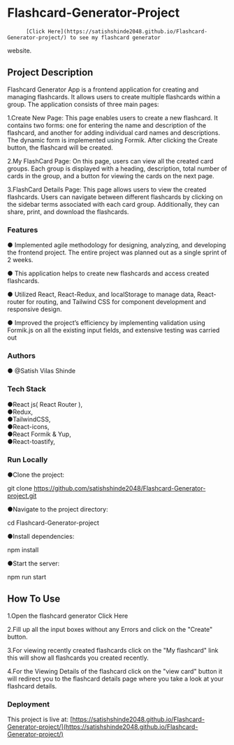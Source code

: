 # Flashcard-Generator-Project 

          [Click Here](https://satishshinde2048.github.io/Flashcard-Generator-project/) to see my flashcard generator 
  website.

## Project Description

 Flashcard Generator App is a frontend application for creating and managing flashcards. It allows users to create multiple flashcards within a group. The application consists of three main pages:

 1.Create New Page:
   This page enables users to create a new flashcard. It contains two forms: one for entering the name and description of the flashcard, and another for adding 
   individual card names and descriptions. The dynamic form is implemented using Formik. After clicking the Create button, the flashcard will be created.

 2.My FlashCard Page:
   On this page, users can view all the created card groups. Each group is displayed with a heading, description, total number of cards in the group, and a button 
   for viewing the cards on the next page.

 3.FlashCard Details Page:
   This page allows users to view the created flashcards. Users can navigate between different flashcards by clicking on the sidebar terms associated with each 
   card group. Additionally, they can share, print, and download the flashcards.


### Features

 ● Implemented agile methodology for designing, analyzing, and developing the frontend project. The entire project 
   was planned out as a single sprint of 2 weeks.

● This application helps to create new flashcards and access created flashcards.

● Utilized React, React-Redux, and localStorage to manage data, React-router for routing, and Tailwind CSS for 
  component development and responsive design.

● Improved the project’s efficiency by implementing validation using Formik.js on all the existing input fields, 
  and extensive testing was carried out

### Authors

 ● @Satish Vilas Shinde

### Tech Stack

 ●React js( React Router ),                                                                                                      
 ●Redux,                                                                                                                    
 ●TailwindCSS,                                                                                                               
 ●React-icons,                                                                                                               
 ●React Formik & Yup,                                                                                                          
 ●React-toastify,

### Run Locally

●Clone the project:

git clone https://github.com/satishshinde2048/Flashcard-Generator-project.git                                                   

●Navigate to the project directory:

cd Flashcard-Generator-project
                                                                                                       
●Install dependencies:                                                                                                    

npm install                                                                                                       
                                                                                                                        
●Start the server:                                                                                                           

npm run start                                                                                                           


## How To Use

1.Open the flashcard generator Click Here

2.Fill up all the input boxes without any Errors and click on the "Create" button.

3.For viewing recently created flashcards click on the "My flashcard" link this will show all flashcards you created recently.

4.For the Viewing Details of the flashcard click on the "view card" button it will redirect you to the flashcard details page where you take a look at your flashcard details.


### Deployment

This project is live at: [https://satishshinde2048.github.io/Flashcard-Generator-project/](https://satishshinde2048.github.io/Flashcard-Generator-project/)

